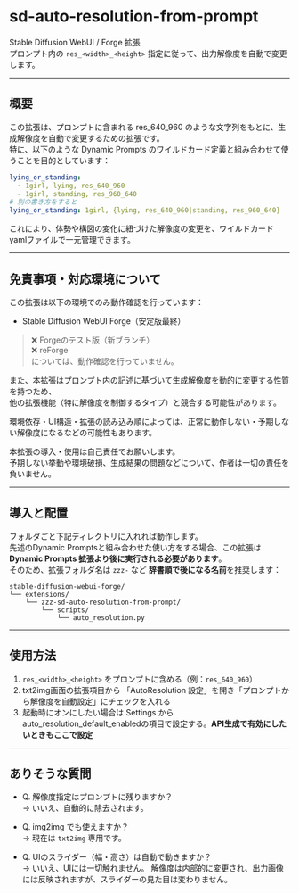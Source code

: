 # sd-auto-resolution-from-prompt

Stable Diffusion WebUI / Forge 拡張  
プロンプト内の `res_<width>_<height>` 指定に従って、出力解像度を自動で変更します。

---

## 概要

この拡張は、プロンプトに含まれる res_640_960 のような文字列をもとに、生成解像度を自動で変更するための拡張です。  
特に、以下のような Dynamic Prompts のワイルドカード定義と組み合わせて使うことを目的としています：

```yaml
lying_or_standing:
  - 1girl, lying, res_640_960
  - 1girl, standing, res_960_640
# 別の書き方をすると
lying_or_standing: 1girl, {lying, res_640_960|standing, res_960_640}
```

これにより、体勢や構図の変化に紐づけた解像度の変更を、ワイルドカードyamlファイルで一元管理できます。

---

## 免責事項・対応環境について
この拡張は以下の環境でのみ動作確認を行っています：
- Stable Diffusion WebUI Forge（安定版最終）

>❌ Forgeのテスト版（新ブランチ）  
>❌ reForge  
>については、動作確認を行っていません。

また、本拡張はプロンプト内の記述に基づいて生成解像度を動的に変更する性質を持つため、  
他の拡張機能（特に解像度を制御するタイプ）と競合する可能性があります。

環境依存・UI構造・拡張の読み込み順によっては、正常に動作しない・予期しない解像度になるなどの可能性もあります。

本拡張の導入・使用は自己責任でお願いします。  
予期しない挙動や環境破損、生成結果の問題などについて、作者は一切の責任を負いません。

---

## 導入と配置

フォルダごと下記ディレクトリに入れれば動作します。  
先述のDynamic Promptsと組み合わせた使い方をする場合、この拡張は **Dynamic Prompts 拡張より後に実行される必要があります**。  
そのため、拡張フォルダ名は `zzz-` など **辞書順で後になる名前**を推奨します：

```
stable-diffusion-webui-forge/
└── extensions/
    └── zzz-sd-auto-resolution-from-prompt/
        └── scripts/
            └── auto_resolution.py
```

---

## 使用方法

1. `res_<width>_<height>` をプロンプトに含める（例：`res_640_960`）
2. txt2img画面の拡張項目から 「AutoResolution 設定」を開き「プロンプトから解像度を自動設定」にチェックを入れる
3. 起動時にオンにしたい場合は Settings からauto_resolution_default_enabledの項目で設定する。**API生成で有効にしたいときもここで設定**

---


## ありそうな質問

- Q. 解像度指定はプロンプトに残りますか？  
  → いいえ、自動的に除去されます。

- Q. img2img でも使えますか？  
  → 現在は `txt2img` 専用です。

- Q. UIのスライダー（幅・高さ）は自動で動きますか？  
→ いいえ、UIには一切触れません。 解像度は内部的に変更され、出力画像には反映されますが、スライダーの見た目は変わりません。
